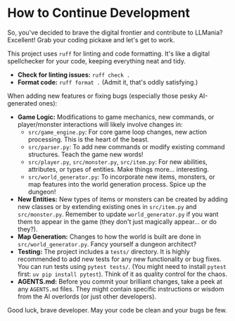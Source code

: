 # How to Continue Development

So, you've decided to brave the digital frontier and contribute to LLMania? Excellent! Grab your coding pickaxe and let's get to work.

This project uses `ruff` for linting and code formatting. It's like a digital spellchecker for your code, keeping everything neat and tidy.

-   **Check for linting issues:** `ruff check .`
-   **Format code:** `ruff format .` (Admit it, that's oddly satisfying.)

When adding new features or fixing bugs (especially those pesky AI-generated ones):

-   **Game Logic:** Modifications to game mechanics, new commands, or player/monster interactions will likely involve changes in:
    -   `src/game_engine.py`: For core game loop changes, new action processing. This is the heart of the beast.
    -   `src/parser.py`: To add new commands or modify existing command structures. Teach the game new words!
    -   `src/player.py`, `src/monster.py`, `src/item.py`: For new abilities, attributes, or types of entities. Make things more... interesting.
    -   `src/world_generator.py`: To incorporate new items, monsters, or map features into the world generation process. Spice up the dungeon!
-   **New Entities:** New types of items or monsters can be created by adding new classes or by extending existing ones in `src/item.py` and `src/monster.py`. Remember to update `world_generator.py` if you want them to appear in the game (they don't just magically appear... or do they?).
-   **Map Generation:** Changes to how the world is built are done in `src/world_generator.py`. Fancy yourself a dungeon architect?
-   **Testing:** The project includes a `tests/` directory. It is highly recommended to add new tests for any new functionality or bug fixes. You can run tests using `pytest tests/`. (You might need to install `pytest` first: `uv pip install pytest`). Think of it as quality control for the chaos.
-   **AGENTS.md:** Before you commit your brilliant changes, take a peek at any `AGENTS.md` files. They might contain specific instructions or wisdom from the AI overlords (or just other developers).

Good luck, brave developer. May your code be clean and your bugs be few.
